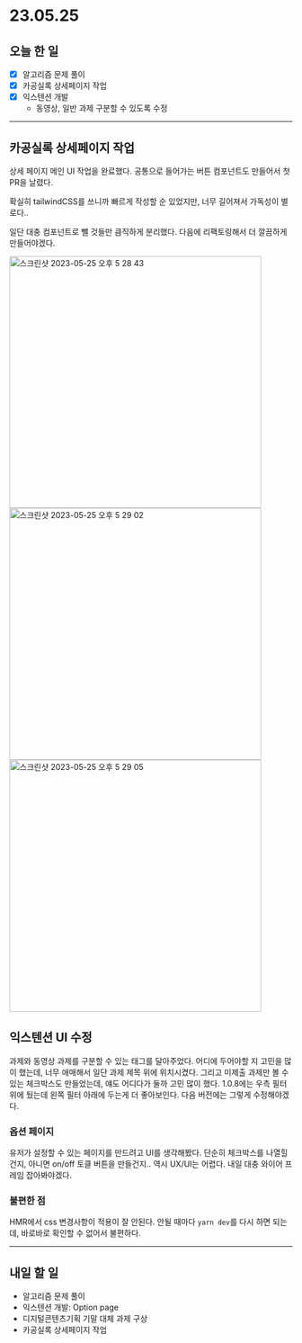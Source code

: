 # 23.05.25

## 오늘 한 일

- [x] 알고리즘 문제 풀이
- [x] 카공실록 상세페이지 작업
- [x] 익스텐션 개발
  - 동영상, 일반 과제 구분할 수 있도록 수정

---

## 카공실록 상세페이지 작업

상세 페이지 메인 UI 작업을 완료했다. 공통으로 들어가는 버튼 컴포넌트도 만들어서 첫 PR을 날렸다.

확실히 tailwindCSS를 쓰니까 빠르게 작성할 순 있었지만, 너무 길어져서 가독성이 별로다..

일단 대충 컴포넌트로 뺄 것들만 큼직하게 분리했다. 다음에 리팩토링해서 더 깔끔하게 만들어야겠다.

<img width="448" alt="스크린샷 2023-05-25 오후 5 28 43" src="https://github.com/kagong-sillok/kagong-sillok-client/assets/23312485/f79a603a-ed68-45d0-b394-8a22f90bb6e0">
<img width="448" alt="스크린샷 2023-05-25 오후 5 29 02" src="https://github.com/kagong-sillok/kagong-sillok-client/assets/23312485/16deffef-17c4-49b0-8b5e-eac8c530b2ac">
<img width="448" alt="스크린샷 2023-05-25 오후 5 29 05" src="https://github.com/kagong-sillok/kagong-sillok-client/assets/23312485/58860469-877b-4a23-9bb2-461b381c078d">

## 익스텐션 UI 수정

과제와 동영상 과제를 구분할 수 있는 태그를 달아주었다. 어디에 두어야할 지 고민을 많이 했는데, 너무 애매해서 일단 과제 제목 위에 위치시켰다. 그리고 미제출 과제만 볼 수 있는 체크박스도 만들었는데, 얘도 어디다가 둘까 고민 많이 했다. 1.0.8에는 우측 필터 위에 뒀는데 왼쪽 필터 아래에 두는게 더 좋아보인다. 다음 버전에는 그렇게 수정해야겠다.

### 옵션 페이지
유저가 설정할 수 있는 페이지를 만드려고 UI를 생각해봤다. 단순히 체크박스를 나열힐건지, 아니면 on/off 토클 버튼을 만들건지.. 역시 UX/UI는 어렵다. 내일 대충 와이어 프레임 잡아봐야겠다.

### 불편한 점
HMR에서 css 변경사항이 적용이 잘 안된다. 안될 때마다 `yarn dev`를 다시 하면 되는데, 바로바로 확인할 수 없어서 불편하다. 

---

## 내일 할 일

- 알고리즘 문제 풀이
- 익스텐션 개발: Option page
- 디지털콘텐츠기획 기말 대체 과제 구상
- 카공실록 상세페이지 작업